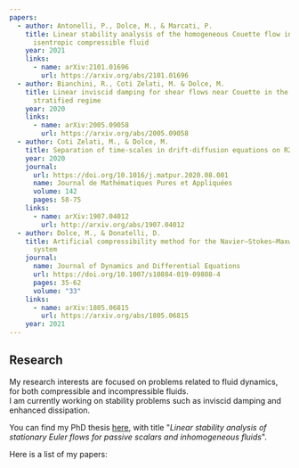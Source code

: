 ```yaml
---
papers:
  - author: Antonelli, P., Dolce, M., & Marcati, P.
    title: Linear stability analysis of the homogeneous Couette flow in a 2D
      isentropic compressible fluid
    year: 2021
    links:
      - name: arXiv:2101.01696
        url: https://arxiv.org/abs/2101.01696
  - author: Bianchini, R., Coti Zelati, M. & Dolce, M.
    title: Linear inviscid damping for shear flows near Couette in the 2D stably
      stratified regime
    year: 2020
    links:
      - name: arXiv:2005.09058
        url: https://arxiv.org/abs/2005.09058
  - author: Coti Zelati, M., & Dolce, M.
    title: Separation of time-scales in drift-diffusion equations on R2
    year: 2020
    journal:
      url: https://doi.org/10.1016/j.matpur.2020.08.001
      name: Journal de Mathématiques Pures et Appliquées
      volume: 142
      pages: 58-75
    links:
      - name: arXiv:1907.04012
        url: http://arxiv.org/abs/1907.04012
  - author: Dolce, M., & Donatelli, D.
    title: Artificial compressibility method for the Navier–Stokes–Maxwell–Stefan
      system
    journal:
      name: Journal of Dynamics and Differential Equations
      url: https://doi.org/10.1007/s10884-019-09808-4
      pages: 35-62
      volume: "33"
    links:
      - name: arXiv:1805.06815
        url: https://arxiv.org/abs/1805.06815
    year: 2021
---
```

## Research

My research interests are focused on problems related to fluid dynamics,
for both compressible and incompressible fluids.\
I am currently working on stability problems such as inviscid damping
and enhanced dissipation.

You can find my PhD thesis [here](https://wwwf.imperial.ac.uk/~mdolce/2020_Dolce.pdf), with title "*Linear stability analysis of stationary Euler flows for passive scalars and inhomogeneous fluids*". 

Here is a list of my papers:
